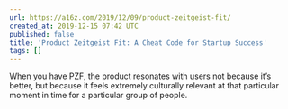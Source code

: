 ```yaml
---
url: https://a16z.com/2019/12/09/product-zeitgeist-fit/
created_at: 2019-12-15 07:42 UTC
published: false
title: 'Product Zeitgeist Fit: A Cheat Code for Startup Success'
tags: []
---
```


When you have PZF, the product resonates with users not because it’s better, but because it feels extremely culturally relevant at that particular moment in time for a particular group of people.
